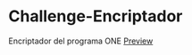 # Challenge-Encriptador
Encriptador del programa ONE
[Preview](https://challenge-encriptador-sable.vercel.app/)
